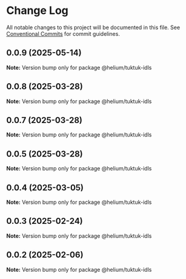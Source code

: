 # Change Log

All notable changes to this project will be documented in this file.
See [Conventional Commits](https://conventionalcommits.org) for commit guidelines.

## 0.0.9 (2025-05-14)

**Note:** Version bump only for package @helium/tuktuk-idls





## 0.0.8 (2025-03-28)

**Note:** Version bump only for package @helium/tuktuk-idls





## 0.0.7 (2025-03-28)

**Note:** Version bump only for package @helium/tuktuk-idls





## 0.0.5 (2025-03-28)

**Note:** Version bump only for package @helium/tuktuk-idls





## 0.0.4 (2025-03-05)

**Note:** Version bump only for package @helium/tuktuk-idls





## 0.0.3 (2025-02-24)

**Note:** Version bump only for package @helium/tuktuk-idls





## 0.0.2 (2025-02-06)

**Note:** Version bump only for package @helium/tuktuk-idls
